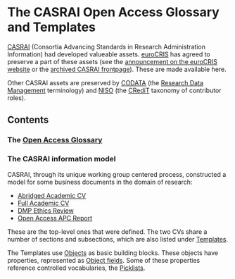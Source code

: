 # The CASRAI Open Access Glossary and Templates

[CASRAI](https://en.wikipedia.org/wiki/Consortia_Advancing_Standards_in_Research_Administration_Information) 
(Consortia Advancing Standards in Research Administration Information) had developed valueable assets.
[euroCRIS](https://eurocris.org) has agreed to preserve a part of these assets (see the [announcement on the euroCRIS website](https://eurocris.org/news/casrai-domain-handover) or the [archived CASRAI frontpage](https://web.archive.org/web/20220624175507/https://casrai.org/)).
These are made available here.

Other CASRAI assets are preserved by [CODATA](https://codata.org/) (the [Research Data Management](https://codata.org/initiatives/data-science-and-stewardship/rdm-terminology-wg/) terminology) and [NISO](http://niso.org/) (the [CRediT](http://credit.niso.org/) taxonomy of contributor roles).

## Contents 

### The [Open Access Glossary](./Open%20access%20glossary/Glossary.md)

### The CASRAI information model

CASRAI, through its unique working group centered process, constructed a model for some business documents in the domain of research:
* [Abridged Academic CV](./Templates/CV%20-%20Abridged%20Academic.md)
* [Full Academic CV](./Templates/CV%20-%20Full%20Academic.md)
* [DMP Ethics Review](./Templates/DMP%20Ethics%20Review.md)
* [Open Access APC Report](./Templates/Open%20Access%20APC%20Report.md)

These are the top-level ones that were defined.
The two CVs share a number of sections and subsections, which are also listed under [Templates](./Templates/).

The Templates use [Objects](./Objects/) as basic building blocks. These objects have properties, represented as [Object fields](./Object-Fields). Some of these properties reference controlled vocabularies, the [Picklists](./Picklists/).
